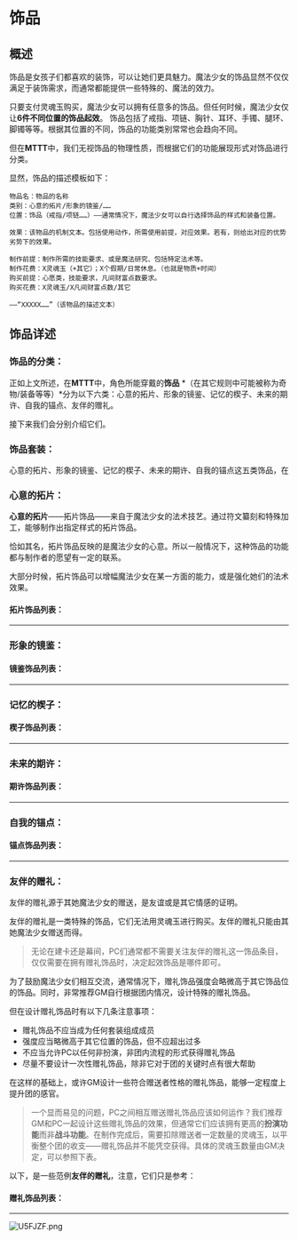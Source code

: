 # 饰品

## 概述

饰品是女孩子们都喜欢的装饰，可以让她们更具魅力。魔法少女的饰品显然不仅仅满足于装饰需求，而通常都能提供一些特殊的、魔法的效力。

只要支付灵魂玉购买，魔法少女可以拥有任意多的饰品。但任何时候，魔法少女仅让**6件不同位置的饰品起效**。
饰品包括了戒指、项链、胸针、耳环、手镯、腿环、脚镯等等。根据其位置的不同，饰品的功能类别常常也会趋向不同。

但在**MTTT**中，我们无视饰品的物理性质，而根据它们的功能展现形式对饰品进行分类。


显然，饰品的描述模板如下：

```text
物品名：物品的名称
类别：心意的拓片/形象的镜鉴/……
位置：饰品（戒指/项链……）——通常情况下，魔法少女可以自行选择饰品的样式和装备位置。

效果：该物品的机制文本。包括使用动作，所需使用前提，对应效果。若有，则给出对应的优势劣势下的效果。

制作前提：制作所需的技能要求、或是魔法研究、包括特定法术等。
制作花费：X灵魂玉（+其它）；X个假期/日常休息。（也就是物质+时间）
购买前提：心愿类，技能要求，凡间财富点数要求。
购买花费：X灵魂玉/X凡间财富点数/其它

——“XXXXX……”（该物品的描述文本）
```

## 饰品详述


### 饰品的分类：

正如上文所述，在**MTTT**中，角色所能穿戴的**饰品** *（在其它规则中可能被称为奇物/装备等等）*分为以下六类：心意的拓片、形象的镜鉴、记忆的楔子、未来的期许、自我的锚点、友伴的赠礼。

接下来我们会分别介绍它们。

### 饰品套装：

心意的拓片、形象的镜鉴、记忆的楔子、未来的期许、自我的锚点这五类饰品，在



### 心意的拓片：

**心意的拓片**——拓片饰品——来自于魔法少女的法术技艺。通过符文纂刻和特殊加工，能够制作出指定样式的拓片饰品。

恰如其名，拓片饰品反映的是魔法少女的心意。所以一般情况下，这种饰品的功能都与制作者的愿望有一定的联系。

大部分时候，拓片饰品可以增幅魔法少女在某一方面的能力，或是强化她们的法术效果。

#### 拓片饰品列表：


***

### 形象的镜鉴：







#### 镜鉴饰品列表：



***
### 记忆的楔子：



#### 楔子饰品列表：


***
### 未来的期许：



#### 期许饰品列表：


***
### 自我的锚点：



#### 锚点饰品列表：




***
### 友伴的赠礼：

友伴的赠礼源于其她魔法少女的赠送，是友谊或是其它情感的证明。

友伴的赠礼是一类特殊的饰品，它们无法用灵魂玉进行购买。友伴的赠礼只能由其她魔法少女赠送而得。

> 无论在建卡还是幕间，PC们通常都不需要关注友伴的赠礼这一饰品条目，仅仅需要在拥有赠礼饰品时，决定起效饰品是哪件即可。

为了鼓励魔法少女们相互交流，通常情况下，赠礼饰品强度会略微高于其它饰品位的饰品。同时，非常推荐GM自行根据团内情况，设计特殊的赠礼饰品。

但在设计赠礼饰品时有以下几条注意事项：
* 赠礼饰品不应当成为任何套装组成成员
* 强度应当略微高于其它位置的饰品，但不应超出过多
* 不应当允许PC以任何非扮演，非团内流程的形式获得赠礼饰品
* 尽量不要设计一次性赠礼饰品，除非它对于团的关键时点有很大帮助

在这样的基础上，或许GM设计一些符合赠送者性格的赠礼饰品，能够一定程度上提升团的感官。

> 一个显而易见的问题，PC之间相互赠送赠礼饰品应该如何运作？我们推荐GM和PC一起设计这些赠礼饰品的效果，但通常它们应该拥有更高的**扮演功能**而非**战斗功能**。在制作完成后，需要扣除赠送者一定数量的灵魂玉，以平衡整个团的收支——赠礼饰品并不能凭空获得。具体的灵魂玉数量由GM决定，可以参照下表。


以下，是一些范例**友伴的赠礼**，注意，它们只是参考：

#### 赠礼饰品列表：





***

<img src="https://s1.ax1x.com/2020/07/20/U5FJZF.png" alt="U5FJZF.png" border="0" />


